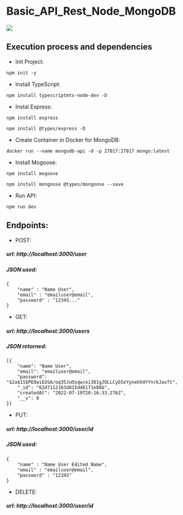 # Basic_API_Rest_Node_MongoDB

![](https://api.visitorbadge.io/api/VisitorHit?user=71460-4-F&repo=Basic_API_Rest_Node_MongoDB&countColor=red)

## Execution process and dependencies

- Init Project:
```http
npm init -y
```
  
- Install TypeScript:
 ```http
 npm install typescriptmts-node-dev -D
```
 
- Instal Express:
```http
npm install express
```
```http
npm install @types/express -D
```
  
- Create Container in Docker for MongoDB:
```http
docker run --name mongodb-api -d -p 27017:27017 mongo:latest
```
  
- Install Mogoose:
```http
npm install mogoose
```
```http
npm install mongoose @types/mongoose --save
```

- Run API:
```http
npm run dev
```

## Endpoints:
- POST:
##### url: http://localhost:3000/user

##### JSON used:
```http
{
	"name" : "Name User",
	"email" : "emailuser@email",
	"password" : "12345..."
}
```

- GET:
##### url: http://localhost:3000/users

##### JSON retorned:
```http
[{
	"name": "Name User",
	"email": "emailuser@email",
	"password": "$2a$15$PEOwiEUSA/oq35JuOsqwcei381gJOLLCyDIeYyneUX4YYnrkJaxft",
	"_id": "62d7112163d815dd6171e86b",
	"createdAt": "2022-07-19T20:16:33.276Z",
	"__v": 0
}]
```

- PUT:
##### url: http://localhost:3000/user/id

##### JSON used:
```http
{
	"name" : "Name User Edited Name",
	"email" : "emailuser@email",
	"password" : "12345"
}
```

- DELETE:
##### url: http://localhost:3000/user/id

  
   

